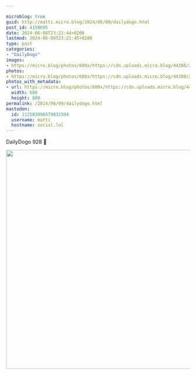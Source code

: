 ```yaml
---

microblog: true
guid: http://matti.micro.blog/2024/06/09/dailydogo.html
post_id: 4150695
date: 2024-06-08T23:21:44+0200
lastmod: 2024-06-08T23:21:45+0200
type: post
categories:
- "DailyDogo"
images:
- https://micro.blog/photos/600x/https://cdn.uploads.micro.blog/44388/2024/38db7bf1a36044a28296ec9f15d8464b.jpg
photos:
- https://micro.blog/photos/600x/https://cdn.uploads.micro.blog/44388/2024/38db7bf1a36044a28296ec9f15d8464b.jpg
photos_with_metadata:
- url: https://micro.blog/photos/600x/https://cdn.uploads.micro.blog/44388/2024/38db7bf1a36044a28296ec9f15d8464b.jpg
  width: 600
  height: 800
permalink: /2024/06/09/dailydogo.html
mastodon:
  id: 112583096579031504
  username: matti
  hostname: social.lol
---
```

DailyDogo 928 🐶

<img src="/media/uploads/2024/38db7bf1a36044a28296ec9f15d8464b.jpg" width="600" alt="" />
